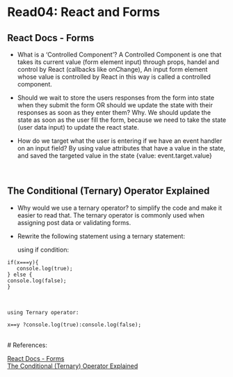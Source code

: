 # Read04: React and Forms

## React Docs - Forms

- What is a ‘Controlled Component’? A Controlled Component is one that takes its current value (form element input) through props, handel and control by React 
(callbacks like onChange),  An input form element whose value is controlled by React in this way is called a controlled component.

- Should we wait to store the users responses from the form into state when they submit the form OR should we update the state with their responses as soon as they enter them? Why.
We should update the state as soon as the user fill the form, because we need to take the state (user data input) to update the react state.


- How do we target what the user is entering if we have an event handler on an input field? By using value attributes that have a value in the state, and saved the targeted value in the state {value: event.target.value}


<br/>

## The Conditional (Ternary) Operator Explained

- Why would we use a ternary operator?
to simplify the code and make it easier to read that. The ternary operator is commonly used when assigning post data or validating forms.


- Rewrite the following statement using a ternary statement:

    using if condition:

 ````````````````````````````````````````````
 if(x===y){
    console.log(true);
} else {
 console.log(false);
}
 ````````````````````````````````````````````

<br/>

    using Ternary operator:
    
 ````````````````````````````````````````````
 x==y ?console.log(true):console.log(false);
 ````````````````````````````````````````````

<br/>
# References: 
 
 [React Docs - Forms](https://reactjs.org/docs/forms.html) <br/>
 [The Conditional (Ternary) Operator Explained](https://codeburst.io/javascript-the-conditional-ternary-operator-explained-cac7218beeff)


